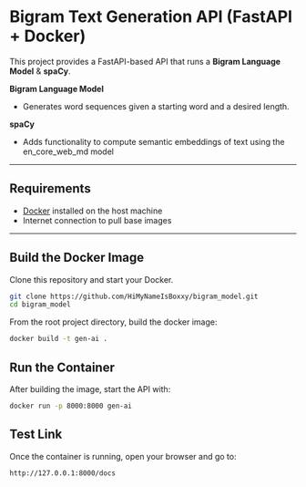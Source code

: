 # Bigram Text Generation API (FastAPI + Docker)


This project provides a FastAPI-based API that runs a **Bigram Language Model** & **spaCy**.  

**Bigram Language Model**
- Generates word sequences given a starting word and a desired length.

**spaCy**
- Adds functionality to compute semantic embeddings of text using the en_core_web_md model


---

## Requirements
- [Docker](https://docs.docker.com/get-docker/) installed on the host machine  
- Internet connection to pull base images  

---

## Build the Docker Image
Clone this repository and start your Docker.
```bash
git clone https://github.com/HiMyNameIsBoxxy/bigram_model.git
cd bigram_model
```

From the root project directory, build the docker image:

```bash
docker build -t gen-ai .
```


## Run the Container
After building the image, start the API with:

```bash
docker run -p 8000:8000 gen-ai
```

## Test Link
Once the container is running, open your browser and go to:

```bash
http://127.0.0.1:8000/docs
```
